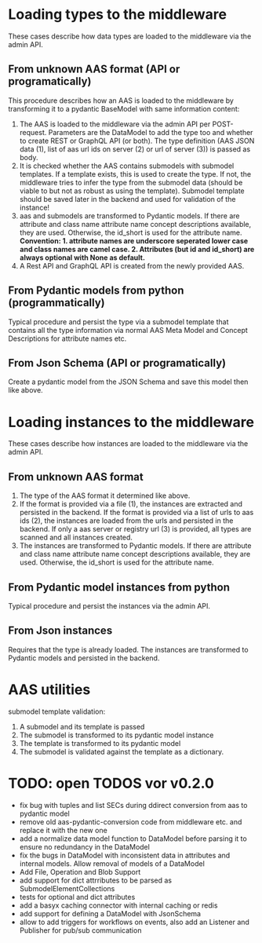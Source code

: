 
# Loading types to the middleware

These cases describe how data types are loaded to the middleware via the admin API. 

## From unknown AAS format (API or programatically)

This procedure describes how an AAS is loaded to the middleware by transforming it to a pydantic BaseModel with same information content:

1. The AAS is loaded to the middleware via the admin API per POST-request. Parameters are the DataModel to add the type too and whether to create REST or GraphQL API (or both). The type definition (AAS JSON data (1), list of aas url ids on server (2) or url of server (3)) is passed as body. 
2. It is checked whether the AAS contains submodels with submodel templates. If a template exists, this is used to create the type. If not, the middleware tries to infer the type from the submodel data (should be viable to but not as robust as using the template). Submodel template should be saved later in the backend and used for validation of the instance!
3. aas and submodels are transformed to Pydantic models. If there are attribute and class name attribute name concept descriptions available, they are used. Otherwise, the id_short is used for the attribute name. **Convention: 1. attribute names are underscore seperated lower case and class names are camel case. 2. Attributes (but id and id_short) are always optional with None as default.** 
4. A Rest API and GraphQL API is created from the newly provided AAS. 

## From Pydantic models from python (programmatically)

Typical procedure and persist the type via a submodel template that contains all the type information via normal AAS Meta Model and Concept Descriptions for attribute names etc. 

## From Json Schema (API or programatically)

Create a pydantic model from the JSON Schema and save this model then like above. 

# Loading instances to the middleware

These cases describe how instances are loaded to the middleware via the admin API.

## From unknown AAS format

1. The type of the AAS format it determined like above.
2. If the format is provided via a file (1), the instances are extracted and persisted in the backend. If the format is provided via a list of urls to aas ids (2), the instances are loaded from the urls and persisted in the backend. If only a aas server or registry url (3) is provided, all types are scanned and all instances created. 
3. The instances are transformed to Pydantic models. If there are attribute and class name attribute name concept descriptions available, they are used. Otherwise, the id_short is used for the attribute name. 

## From Pydantic model instances from python

Typical procedure and persist the instances via the admin API.

## From Json instances

Requires that the type is already loaded. The instances are transformed to Pydantic models and persisted in the backend. 

# AAS utilities

submodel template validation: 
1. A submodel and its template is passed
2. The submodel is transformed to its pydantic model instance
3. The template is transformed to its pydantic model
4. The submodel is validated against the template as a dictionary.





# TODO: open TODOS vor v0.2.0

- fix bug with tuples and list SECs during ddirect conversion from aas to pydantic model
- remove old aas-pydantic-conversion code from middleware etc. and replace it with the new one
- add a normalize data model function to DataModel before parsing it to ensure no redundancy in the DataModel
- fix the bugs in DataModel with inconsistent data in attributes and internal models. Allow removal of models of a DataModel
- Add File, Operation and Blob Support
- add support for dict attrributes to be parsed as SubmodelElementCollections
- tests for optional and dict attributes
- add a basyx caching connector with internal caching or redis
- add support for defining a DataModel with JsonSchema
- allow to add triggers for workflows on events, also add an Listener and Publisher for pub/sub communication